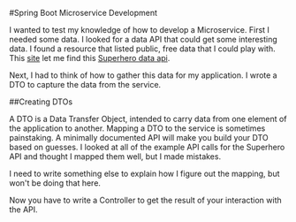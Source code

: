 #Spring Boot Microservice Development

I wanted to test my knowledge of how to develop a Microservice.
First I needed some data. I looked for a data API that could get
some interesting data. I found a resource that listed public, free
data that I could play with. This [site](https://github.com/public-apis/public-api) let me find this [Superhero data api](https://superheroapi.com/).

Next, I had to think of how to gather this data for my application. I wrote a DTO to capture the data from the service.

##Creating DTOs

A DTO is a Data Transfer Object, intended to carry data from one element of the application to another. Mapping a DTO to the service is sometimes
painstaking. A minimally documented API will make you build your DTO based on guesses. I looked at all of the example API calls for the Superhero API and thought I mapped them well, but I made mistakes.

I need to write something else to explain how I figure out the mapping, but won't be doing that here.

Now you have to write a Controller to get the result of your interaction
with the API.

